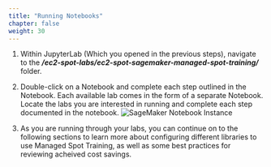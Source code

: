 ```yaml
---
title: "Running Notebooks"
chapter: false
weight: 30
---
```


1. Within JupyterLab (Which you opened in the previous steps), navigate to the ***/ec2-spot-labs/ec2-spot-sagemaker-managed-spot-training/*** folder.

2. Double-click on a Notebook and complete each step outlined in the Notebook. Each available lab comes in the form of a separate Notebook. Locate the labs you are interested in running and complete each step documented in the notebook.  ![SageMaker Notebook Instance](/images/using-sagemaker-managed-spot-training/jupyter-3.png)

3. As you are running through your labs, you can continue on to the following sections to learn more about configuring different libraries to use Managed Spot Training, as well as some best practices for reviewing acheived cost savings.
